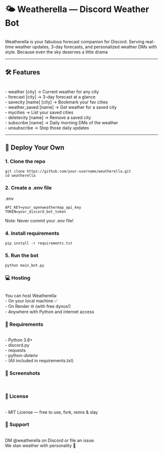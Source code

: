 # 🌤️ Weatherella — Discord Weather Bot
<br>
Weatherella is your fabulous forecast companion for Discord.  
Serving real-time weather updates, 3-day forecasts, and personalized weather DMs with style.  
Because even the sky deserves a little drama

---

## 🛠 Features
<br>
- weather [city] → Current weather for any city  <br>
- forecast [city] → 3-day forecast at a glance   <br>
- savecity [name] [city] → Bookmark your fav cities   <br>
- weather_saved [name] → Get weather for a saved city <br> 
- mycities → List your saved cities   <br>
- deletecity [name] → Remove a saved city  <br>
- subscribe [name] → Daily morning DMs of the weather  <br>
- unsubscribe → Stop those daily updates   <br>

---

## 🚀 Deploy Your Own

### 1. Clone the repo
```
git clone https://github.com/your-username/weatherella.git
cd weatherella
```
### 2. Create a .env file
.env
```
API_KEY=your_openweathermap_api_key
TOKEN=your_discord_bot_token
```
Note: Never commit your .env file!

### 4. Install requirements
```
pip install -r requirements.txt
```
### 5. Run the bot
```
python main_bot.py
```
### 💻 Hosting
<br>
You can host Weatherella:
<br>
- On your local machine ✅ <br>
- On Render 🌐 (with free dynos!) <br>
- Anywhere with Python and internet access <br>

### 🧾 Requirements
<br>
- Python 3.8+ <br>
- discord.py <br>
- requests <br>
- python-dotenv <br>
- (All included in requirements.txt) <br>


### 📸 Screenshots
<br>

### 📜 License
<br>
- MIT License — free to use, fork, remix & slay <br>

### 💬 Support
<br>
DM @weatherella on Discord or file an issue. <br>
We stan weather with personality 🌈 <br>
